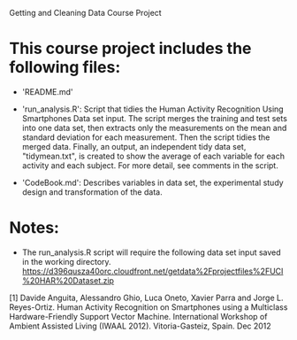 Getting and Cleaning Data Course Project

This course project includes the following files:
=============================================
- 'README.md'

- 'run_analysis.R': Script that tidies the Human Activity Recognition Using Smartphones 
Data set input. The script merges the training and test sets into one data set, then 
extracts only the measurements on the mean and standard deviation for each measurement. 
Then the script tidies the merged data. Finally, an output, an independent tidy data set, 
"tidymean.txt", is created to show the average of each variable for each activity and 
each subject. For more detail, see comments in the script.

- 'CodeBook.md': Describes variables in data set, the experimental study design and 
transformation of the data.

Notes:
======
- The run_analysis.R script will require the following data set input saved in the working
directory.
https://d396qusza40orc.cloudfront.net/getdata%2Fprojectfiles%2FUCI%20HAR%20Dataset.zip

[1] Davide Anguita, Alessandro Ghio, Luca Oneto, Xavier Parra and Jorge L. Reyes-Ortiz. 
Human Activity Recognition on Smartphones using a Multiclass Hardware-Friendly Support 
Vector Machine. International Workshop of Ambient Assisted Living (IWAAL 2012). 
Vitoria-Gasteiz, Spain. Dec 2012
